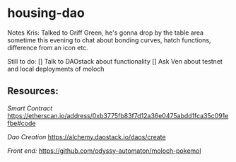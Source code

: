 # housing-dao

Notes
Kris:
Talked to Griff Green, he's gonna drop by the table area sometime this evening to chat about bonding curves, hatch functions, difference from an icon etc.

Still to do:
[] Talk to DAOstack about functionality
[] Ask Ven about testnet and local deployments of moloch

## Resources:

*Smart Contract*
https://etherscan.io/address/0xb3775fb83f7d12a36e0475abdd1fca35c091efbe#code

*Dao Creation*
https://alchemy.daostack.io/daos/create

*Front end:* 
https://github.com/odyssy-automaton/moloch-pokemol
